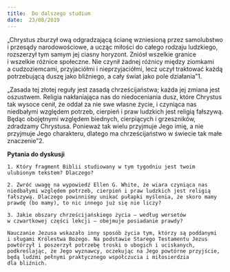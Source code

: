```yaml
---
title:  Do dalszego studium
date:  23/08/2019
---
```


„Chrystus zburzył ową odgradzającą ścianę wzniesioną przez samolubstwo i przesądy narodowościowe, a ucząc miłości do całego rodzaju ludzkiego, rozszerzył tym samym jej ciasny horyzont. Zniósł wszelkie granice i wszelkie różnice społeczne. Nie czynił żadnej różnicy między ziomkami a cudzoziemcami, przyjaciółmi i nieprzyjaciółmi, lecz uczył traktować każdą potrzebującą duszę jako bliźniego, a cały świat jako pole działania”1.

„Zasada tej złotej reguły jest zasadą chrześcijaństwa; każda jej zmiana jest oszustwem. Religia nakłaniająca nas do niedoceniania dusz, które Chrystus tak wysoce cenił, że oddał za nie swe własne życie, i czyniąca nas niedbałymi względem potrzeb, cierpień i praw ludzkich jest religią fałszywą. Będąc obojętnymi względem biednych, cierpiących i grzeszników, zdradzamy Chrystusa. Ponieważ tak wielu przyjmuje Jego imię, a nie przyjmuje Jego charakteru, dlatego ma chrześcijaństwo w świecie tak małe znaczenie”2.

**Pytania do dyskusji**

`1. Który fragment Biblii studiowany w tym tygodniu jest twoim ulubionym tekstem? Dlaczego?`

`2. Zwróć uwagę na wypowiedź Ellen G. White, że wiara czyniąca nas niedbałymi względem potrzeb, cierpień i praw ludzkich jest religią fałszywą. Dlaczego powinniśmy unikać pułapki myślenia, że skoro mamy prawdę (bo mamy), to nic innego już się nie liczy?`

`3. Jakie obszary chrześcijańskiego życia — według wersetów w czwartkowej części lekcji — obejmuje posiadanie prawdy?`

`Nauczanie Jezusa wskazało inny sposób życia tym, którzy są poddanymi i sługami Królestwa Bożego. Na podstawie Starego Testamentu Jezus powtórzył i poszerzył potrzebę troski o ubogich i uciskanych, podkreślając, że Jego wyznawcy, oczekując na Jego powtórne przyjście, będą ludźmi pełnymi praktycznego współczucia i miłosierdzia dla bliźnich.`